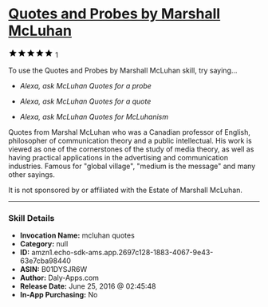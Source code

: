 # [Quotes and Probes by Marshall McLuhan](http://alexa.amazon.com/#skills/amzn1.echo-sdk-ams.app.2697c128-1883-4067-9e43-63e7cba98440)
![5 stars](../../images/ic_star_black_18dp_1x.png)![5 stars](../../images/ic_star_black_18dp_1x.png)![5 stars](../../images/ic_star_black_18dp_1x.png)![5 stars](../../images/ic_star_black_18dp_1x.png)![5 stars](../../images/ic_star_black_18dp_1x.png) 1

To use the Quotes and Probes by Marshall McLuhan skill, try saying...

* *Alexa, ask McLuhan Quotes for a probe*

* *Alexa, ask McLuhan Quotes for a quote*

* *Alexa, ask McLuhan Quotes for McLuhanism*

Quotes from Marshal McLuhan who  was a Canadian professor of English, philosopher of communication theory and a public intellectual. His work is viewed as one of the cornerstones of the study of media theory, as well as having practical applications in the advertising and communication industries. Famous for "global village", "medium is the message" and many other sayings.

It is not sponsored by or affiliated with the Estate of Marshall McLuhan.

***

### Skill Details

* **Invocation Name:** mcluhan quotes
* **Category:** null
* **ID:** amzn1.echo-sdk-ams.app.2697c128-1883-4067-9e43-63e7cba98440
* **ASIN:** B01DYSJR6W
* **Author:** Daly-Apps.com
* **Release Date:** June 25, 2016 @ 02:45:48
* **In-App Purchasing:** No
